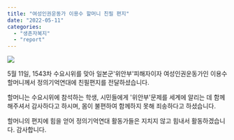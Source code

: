 ```yaml
---
title: "여성인권운동가 이용수 할머니 친필 편지"
date: "2022-05-11"
categories: 
  - "생존자복지"
  - "report"
---
```


![](https://r2.womenandwar.net/2022/05/할머니-편지-스캔본-724x1024.jpg)

5월 11일, 1543차 수요시위를 맞아 일본군'위안부'피해자이자 여성인권운동가인 이용수 할머니께서 정의기억연대에 친필편지를 전달하셨습니다.

할머니는 수요시위에 참석하는 학생, 시민들에게 '위안부'문제를 세계에 알리는 데 함께해주셔서 감사하다고 하시며, 몸이 불편하여 함께하지 못해 죄송하다고 하셨습니다.

할머니의 편지에 힘을 얻어 정의기억연대 활동가들은 지치지 않고 힘내서 활동하겠습니다. 감사합니다.
